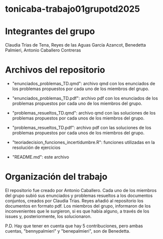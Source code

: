# tonicaba-trabajo01grupotd2025

# Integrantes del grupo

Claudia Trias de Tena, Reyes de las Aguas García Azancot, Benedetta Palmieri, Antonio Caballero Contreras

# Archivos del repositorio

- "enunciados_problemas_TD.qmd": archivo qmd con los enunciados de los problemas 
propuestos por cada uno de los miembros del grupo.

- "enunciados_problemas_TD.pdf": archivo pdf con los enunciados de los problemas 
propuestos por cada uno de los miembros del grupo.

- "problemas_resueltos_TD.qmd": archivo qmd con las soluciones de los problemas 
propuestos por cada unos de los miembros del grupo.

- "problemas_resueltos_TD.pdf": archivo pdf con las soluciones de los problemas 
propuestos por cada unos de los miembros del grupo.

- "teoriadecision_funciones_incertidumbre.R": funciones utilizadas en la resolución de ejercicios

- "README.md": este archivo

# Organización del trabajo

El repositorio fue creado por Antonio Caballero. 
Cada uno de los miembros del grupo subió sus enunciados y problemas resueltos a los documentos conjuntos, creados por Claudia Trias. 
Reyes añadió al repositorio los documentos en formato pdf.
Los miembros del grupo, informaron de los inconvenientes que le surgieron, si es que había alguno, a través de los issues y, posteriormente, los solucionaron. 

P.D. Hay que tener en cuenta que hay 5 contribuciones, pero ambas cuentas, "bennypalmieri" y "benepalmieri", son de Benedetta.


